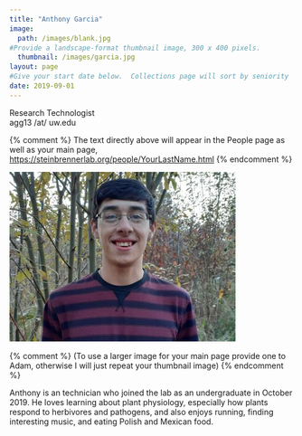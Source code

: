 ```yaml
---
title: "Anthony Garcia"
image: 
  path: /images/blank.jpg
#Provide a landscape-format thumbnail image, 300 x 400 pixels.
  thumbnail: /images/garcia.jpg
layout: page
#Give your start date below.  Collections page will sort by seniority
date: 2019-09-01
---
```


Research Technologist <br>
agg13 /at/ uw.edu

{% comment %}
The text directly above will appear in the People page as well as your main page, https://steinbrennerlab.org/people/YourLastName.html
{% endcomment %}

<img src="/images/garcia.jpg" class="align-left" alt="">

<BR CLEAR="left">

{% comment %}
(To use a larger image for your main page provide one to Adam, otherwise I will just repeat your thumbnail image)
{% endcomment %}

Anthony is an technician who joined the lab as an undergraduate in October 2019. He loves learning about plant physiology, especially how plants respond to herbivores and pathogens, and also enjoys running, finding interesting music, and eating Polish and Mexican food.